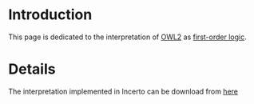 # Introduction #

This page is dedicated to the interpretation of [OWL2](http://www.w3.org/TR/owl2-syntax/) as [first-order logic](http://en.wikipedia.org/wiki/First_order_logic).


# Details #

The interpretation implemented in Incerto can be download from [here](http://incerto.googlecode.com/files/TranslationOWL2FOL.pdf)